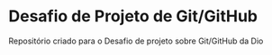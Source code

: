 # Desafio de Projeto de Git/GitHub
Repositório criado para o Desafio de projeto sobre Git/GitHub da Dio
